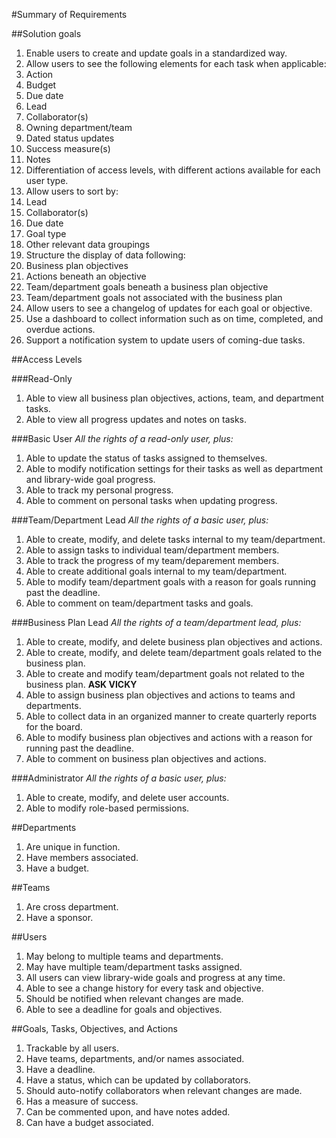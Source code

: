 #Summary of Requirements

##Solution goals
1. Enable users to create and update goals in a standardized way.
2. Allow users to see the following elements for each task when applicable:
  1. Action
  2. Budget
  3. Due date
  4. Lead
  5. Collaborator(s)
  6. Owning department/team
  7. Dated status updates
  8. Success measure(s)
  9. Notes
3. Differentiation of access levels, with different actions available for each user type.
4. Allow users to sort by:
  1. Lead
  2. Collaborator(s)
  3. Due date
  4. Goal type
  5. Other relevant data groupings
5. Structure the display of data following:
  1. Business plan objectives
  2. Actions beneath an objective
  3. Team/department goals beneath a business plan objective
  4. Team/department goals not associated with the business plan
6. Allow users to see a changelog of updates for each goal or objective.
7. Use a dashboard to collect information such as on time, completed, and overdue actions.
8. Support a notification system to update users of coming-due tasks.

##Access Levels

###Read-Only
1. Able to view all business plan objectives, actions, team, and department tasks.
2. Able to view all progress updates and notes on tasks.

###Basic User
*All the rights of a read-only user, plus:*

1. Able to update the status of tasks assigned to themselves.
2. Able to modify notification settings for their tasks as well as department and library-wide goal progress.
3. Able to track my personal progress.
4. Able to comment on personal tasks when updating progress.

###Team/Department Lead
*All the rights of a basic user, plus:*

1. Able to create, modify, and delete tasks internal to my team/department.
2. Able to assign tasks to individual team/department members.
3. Able to track the progress of my team/deparement members.
4. Able to create additional goals internal to my team/department.
5. Able to modify team/department goals with a reason for goals running past the deadline.
6. Able to comment on team/department tasks and goals.

###Business Plan Lead
*All the rights of a team/department lead, plus:*

1. Able to create, modify, and delete business plan objectives and actions.
2. Able to create, modify, and delete team/department goals related to the business plan.
3. Able to create and modify team/department goals not related to the business plan. **ASK VICKY**
4. Able to assign business plan objectives and actions to teams and departments.
5. Able to collect data in an organized manner to create quarterly reports for the board.
6. Able to modify business plan objectives and actions with a reason for running past the deadline.
7. Able to comment on business plan objectives and actions.

###Administrator
*All the rights of a basic user, plus:*

1. Able to create, modify, and delete user accounts.
2. Able to modify role-based permissions.

##Departments
1. Are unique in function.
2. Have members associated.
3. Have a budget.

##Teams
1. Are cross department.
2. Have a sponsor.

##Users
1. May belong to multiple teams and departments.
2. May have multiple team/department tasks assigned.
3. All users can view library-wide goals and progress at any time.
4. Able to see a change history for every task and objective.
5. Should be notified when relevant changes are made.
6. Able to see a deadline for goals and objectives.

##Goals, Tasks, Objectives, and Actions
1. Trackable by all users.
2. Have teams, departments, and/or names associated.
3. Have a deadline.
4. Have a status, which can be updated by collaborators.
5. Should auto-notify collaborators when relevant changes are made.
6. Has a measure of success.
7. Can be commented upon, and have notes added.
8. Can have a budget associated.
